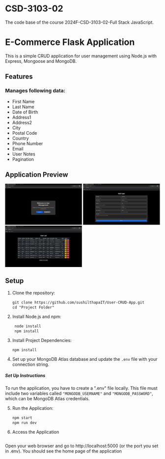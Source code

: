 # CSD-3103-02
The code base of the course 2024F-CSD-3103-02-Full Stack JavaScript.

# E-Commerce Flask Application

This is a simple CRUD application for user management using Node.js with Express, Mongoose and MongoDB.

## Features

### Manages following data:
- First Name
- Last Name
- Date of Birth
- Address1
- Address2
- City
- Postal Code
- Country
- Phone Number
- Email
- User Notes
- Pagination

## Application Preview
<img src="images/homepage.png" width="250" />
<img src="images/add.png"      width="250" />
<img src="images/display.png"  width="250" />


## Setup
1. Clone the repository:
   ```
   git clone https://github.com/sushilthapaIT/User-CRUD-App.git
   cd "Project Folder"
   ```

2. Install Node.js and npm:
   ```
    node install
    npm install
   ```

3. Install Project Dependencies:
   ```
   npm install
   ```

4. Set up your MongoDB Atlas database and update the `.env` file with your connection string.

##### Set Up Instructions
To run the application, you have to create a ".env" file locally.
This file must include two variables called ```"MONGODB_USERNAME"``` and ```"MONGODB_PASSWORD"```,
which can be MongoDB Atlas credentials. 

5. Run the Application:
   ```
   npm start
   npm run dev
   ```

6. Access the Application
   ```
  Open your web browser and go to http://localhost:5000 (or the port you set in .env). You should see the home page of the application
   ```